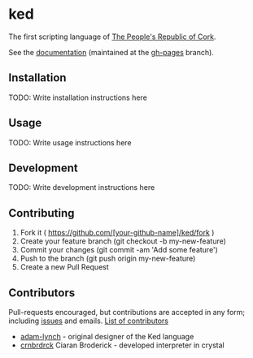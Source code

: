 # ked

The first scripting language of [The People's Republic of Cork](http://en.wikipedia.org/wiki/Cork_\(city\)).

See the [documentation](http://adam-lynch.github.io/ked/) (maintained at the [gh-pages](https://github.com/adam-lynch/ked/tree/gh-pages) branch).

## Installation

TODO: Write installation instructions here

## Usage

TODO: Write usage instructions here

## Development

TODO: Write development instructions here

## Contributing

1. Fork it ( https://github.com/[your-github-name]/ked/fork )
2. Create your feature branch (git checkout -b my-new-feature)
3. Commit your changes (git commit -am 'Add some feature')
4. Push to the branch (git push origin my-new-feature)
5. Create a new Pull Request

## Contributors

Pull-requests encouraged, but contributions are accepted in any form; including [issues](https://github.com/adam-lynch/ked/issues) and emails. [List of contributors](https://github.com/adam-lynch/ked/wiki/Contributors)

- [adam-lynch](https://github.com/adam-lynch/) - original designer of the Ked language
- [crnbrdrck](https://github.com/crnbrdrck) Ciaran Broderick - developed interpreter in crystal
